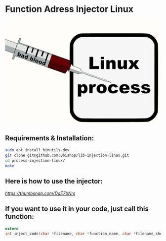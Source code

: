 # Function Adress Injector Linux

![Alt Text](tests/linux-inject.webp)

## Requirements & Installation:
```bash
sudo apt install binutils-dev
git clone git@github.com:0bishop/lib-injection-linux.git
cd process-injection-linux/
make
```

## Here is how to use the injector:
*https://thumbsnap.com/DqE7bNrs*

## If you want to use it in your code, just call this function:

```c
extern
int inject_code(char *filename, char *function_name, char *filename_shellcode);
```

